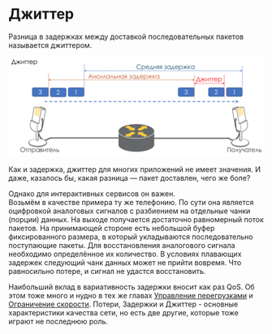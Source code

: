 # Джиттер

Разница в задержках между доставкой последовательных пакетов называется джиттером.

![](../../.gitbook/assets/image-1.png)

Как и задержка, джиттер для многих приложений не имеет значения. И даже, казалось бы, какая разница — пакет доставлен, чего же боле?

Однако для интерактивных сервисов он важен.  
Возьмём в качестве примера ту же телефонию. По сути она является оцифровкой аналоговых сигналов с разбиением на отдельные чанки \(порции\) данных. На выходе получается достаточно равномерный поток пакетов. На принимающей стороне есть небольшой буфер фиксированного размера, в который укладываются последовательно поступающие пакеты. Для восстановления аналогового сигнала необходимо определённое их количество. В условиях плавающих задержек следующий чанк данных может не прийти вовремя. Что равносильно потере, и сигнал не удаcтся восстановить.

Наибольший вклад в вариативность задержки вносит как раз QoS. Об этом тоже много и нудно в тех же главах [Управление перегрузками](../7.-upravlenie-peregruzkami-congestion-management/) и [Ограничение скорости](../8.-ogranichenie-skorosti/). Потери, Задержки и Джиттер - основные характеристики качества сети, но есть две другие, которые тоже играют не последнюю роль.

